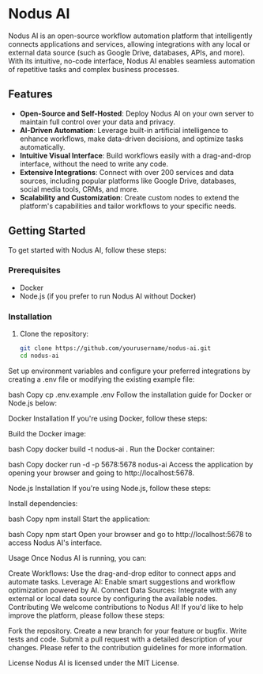 # Nodus AI

Nodus AI is an open-source workflow automation platform that intelligently connects applications and services, allowing integrations with any local or external data source (such as Google Drive, databases, APIs, and more). With its intuitive, no-code interface, Nodus AI enables seamless automation of repetitive tasks and complex business processes.

## Features

- **Open-Source and Self-Hosted**: Deploy Nodus AI on your own server to maintain full control over your data and privacy.
- **AI-Driven Automation**: Leverage built-in artificial intelligence to enhance workflows, make data-driven decisions, and optimize tasks automatically.
- **Intuitive Visual Interface**: Build workflows easily with a drag-and-drop interface, without the need to write any code.
- **Extensive Integrations**: Connect with over 200 services and data sources, including popular platforms like Google Drive, databases, social media tools, CRMs, and more.
- **Scalability and Customization**: Create custom nodes to extend the platform's capabilities and tailor workflows to your specific needs.

## Getting Started

To get started with Nodus AI, follow these steps:

### Prerequisites

- Docker
- Node.js (if you prefer to run Nodus AI without Docker)

### Installation

1. Clone the repository:

   ```bash
   git clone https://github.com/yourusername/nodus-ai.git
   cd nodus-ai
Set up environment variables and configure your preferred integrations by creating a .env file or modifying the existing example file:

bash
Copy
cp .env.example .env
Follow the installation guide for Docker or Node.js below:

Docker Installation
If you're using Docker, follow these steps:

Build the Docker image:

bash
Copy
docker build -t nodus-ai .
Run the Docker container:

bash
Copy
docker run -d -p 5678:5678 nodus-ai
Access the application by opening your browser and going to http://localhost:5678.

Node.js Installation
If you're using Node.js, follow these steps:

Install dependencies:

bash
Copy
npm install
Start the application:

bash
Copy
npm start
Open your browser and go to http://localhost:5678 to access Nodus AI's interface.

Usage
Once Nodus AI is running, you can:

Create Workflows: Use the drag-and-drop editor to connect apps and automate tasks.
Leverage AI: Enable smart suggestions and workflow optimization powered by AI.
Connect Data Sources: Integrate with any external or local data source by configuring the available nodes.
Contributing
We welcome contributions to Nodus AI! If you'd like to help improve the platform, please follow these steps:

Fork the repository.
Create a new branch for your feature or bugfix.
Write tests and code.
Submit a pull request with a detailed description of your changes.
Please refer to the contribution guidelines for more information.

License
Nodus AI is licensed under the MIT License.
